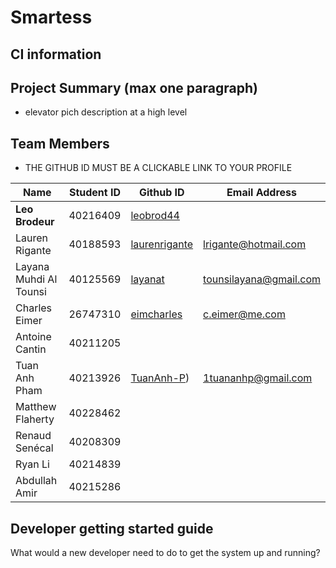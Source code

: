 # Smartess

## CI information

## Project Summary (max one paragraph)
- elevator pich description at a high level

## Team Members
* THE GITHUB ID MUST BE A CLICKABLE LINK TO YOUR PROFILE
  
| Name | Student ID | Github ID | Email Address|
|------|------------|-----------|--------------|
|**Leo Brodeur**|40216409|[leobrod44](https://github.com/leobrod44)||
|Lauren Rigante| 40188593| [laurenrigante](https://github.com/laurenrigante)| lrigante@hotmail.com|
|Layana Muhdi Al Tounsi| 40125569| [layanat](https://github.com/layanat)| tounsilayana@gmail.com |
|Charles Eimer|26747310|[eimcharles](https://github.com/eimcharles)|c.eimer@me.com|
|Antoine Cantin|40211205|||
|Tuan Anh Pham|40213926|[TuanAnh-P](https://github.com/TuanAnh-P))|1tuananhp@gmail.com|
|Matthew Flaherty|40228462|||
|Renaud Senécal|40208309|||
|Ryan Li|40214839|||
|Abdullah Amir|40215286|||



## Developer getting started guide
What would a new developer need to do to get the system up and running?


